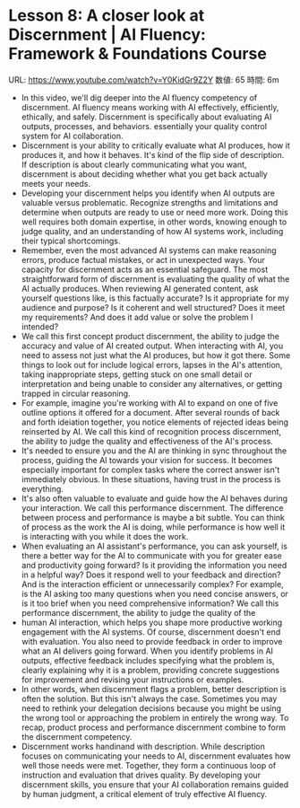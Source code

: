 # Lesson 8: A closer look at Discernment | AI Fluency: Framework & Foundations Course

URL: https://www.youtube.com/watch?v=Y0KidGr9Z2Y
数値: 65
時間: 6m

- In this video, we'll dig deeper into the AI fluency competency of discernment. AI fluency means working with AI effectively, efficiently, ethically, and safely. Discernment is specifically about evaluating AI outputs, processes, and behaviors. essentially your quality control system for AI collaboration.
- Discernment is your ability to critically evaluate what AI produces, how it produces it, and how it behaves. It's kind of the flip side of description. If description is about clearly communicating what you want, discernment is about deciding whether what you get back actually meets your needs.
- Developing your discernment helps you identify when AI outputs are valuable versus problematic. Recognize strengths and limitations and determine when outputs are ready to use or need more work. Doing this well requires both domain expertise, in other words, knowing enough to judge quality, and an understanding of how AI systems work, including their typical shortcomings.
- Remember, even the most advanced AI systems can make reasoning errors, produce factual mistakes, or act in unexpected ways. Your capacity for discernment acts as an essential safeguard. The most straightforward form of discernment is evaluating the quality of what the AI actually produces. When reviewing AI generated content, ask yourself questions like, is this factually accurate? Is it appropriate for my audience and purpose? Is it coherent and well structured? Does it meet my requirements? And does it add value or solve the problem I intended?
- We call this first concept product discernment, the ability to judge the accuracy and value of AI created output. When interacting with AI, you need to assess not just what the AI produces, but how it got there. Some things to look out for include logical errors, lapses in the AI's attention, taking inappropriate steps, getting stuck on one small detail or interpretation and being unable to consider any alternatives, or getting trapped in circular reasoning.
- For example, imagine you're working with AI to expand on one of five outline options it offered for a document. After several rounds of back and forth ideiation together, you notice elements of rejected ideas being reinserted by AI. We call this kind of recognition process discernment, the ability to judge the quality and effectiveness of the AI's process.
- It's needed to ensure you and the AI are thinking in sync throughout the process, guiding the AI towards your vision for success. It becomes especially important for complex tasks where the correct answer isn't immediately obvious. In these situations, having trust in the process is everything.
- It's also often valuable to evaluate and guide how the AI behaves during your interaction. We call this performance discernment. The difference between process and performance is maybe a bit subtle. You can think of process as the work the AI is doing, while performance is how well it is interacting with you while it does the work.
- When evaluating an AI assistant's performance, you can ask yourself, is there a better way for the AI to communicate with you for greater ease and productivity going forward? Is it providing the information you need in a helpful way? Does it respond well to your feedback and direction? And is the interaction efficient or unnecessarily complex? For example, is the AI asking too many questions when you need concise answers, or is it too brief when you need comprehensive information? We call this performance discernment, the ability to judge the quality of the
- human AI interaction, which helps you shape more productive working engagement with the AI systems. Of course, discernment doesn't end with evaluation. You also need to provide feedback in order to improve what an AI delivers going forward. When you identify problems in AI outputs, effective feedback includes specifying what the problem is, clearly explaining why it is a problem, providing concrete suggestions for improvement and revising your instructions or examples.
- In other words, when discernment flags a problem, better description is often the solution. But this isn't always the case. Sometimes you may need to rethink your delegation decisions because you might be using the wrong tool or approaching the problem in entirely the wrong way. To recap, product process and performance discernment combine to form the discernment competency.
- Discernment works handinand with description. While description focuses on communicating your needs to AI, discernment evaluates how well those needs were met. Together, they form a continuous loop of instruction and evaluation that drives quality. By developing your discernment skills, you ensure that your AI collaboration remains guided by human judgment, a critical element of truly effective AI fluency.